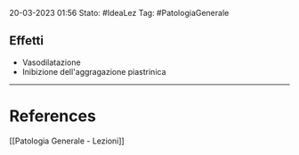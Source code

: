 20-03-2023 01:56
Stato: #IdeaLez
Tag: #PatologiaGenerale 

## Effetti
- Vasodilatazione
- Inibizione dell'aggragazione piastrinica


---
# References 

[[Patologia Generale - Lezioni]]
